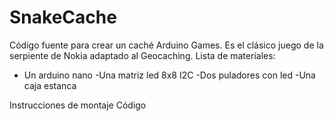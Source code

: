 # SnakeCache
Código fuente para crear un caché Arduino Games.
Es el clásico juego de la serpiente de Nokia adaptado al Geocaching.
Lista de materiales:
- Un arduino nano
-Una matriz led 8x8 I2C
-Dos puladores con led
-Una caja estanca

Instrucciones de montaje
Código
